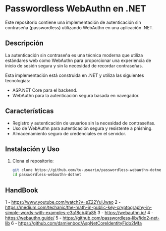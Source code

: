 # Passwordless WebAuthn en .NET

Este repositorio contiene una implementación de autenticación sin contraseña (passwordless) utilizando WebAuthn en una aplicación .NET.

## Descripción

La autenticación sin contraseña es una técnica moderna que utiliza estándares web como WebAuthn para proporcionar una experiencia de inicio de sesión segura y sin la necesidad de recordar contraseñas.

Esta implementación está construida en .NET y utiliza las siguientes tecnologías:

- ASP.NET Core para el backend.
- WebAuthn para la autenticación segura basada en navegador.

## Características

- Registro y autenticación de usuarios sin la necesidad de contraseñas.
- Uso de WebAuthn para autenticación segura y resistente a phishing.
- Almacenamiento seguro de credenciales en el servidor.

## Instalación y Uso

1. Clona el repositorio:

   ```bash
   git clone https://github.com/tu-usuario/passwordless-webauthn-dotnet.git
   cd passwordless-webauthn-dotnet

## HandBook

1 - https://www.youtube.com/watch?v=sZ22YulJwao
2 - https://medium.com/techanic/the-math-in-public-key-cryptography-in-simple-words-with-examples-e3a18cb4fa85
3 - https://webauthn.io/
4 - https://webauthn.guide/
5 - https://github.com/passwordless-lib/fido2-net-lib
6 - https://github.com/damienbod/AspNetCoreIdentityFido2Mfa
